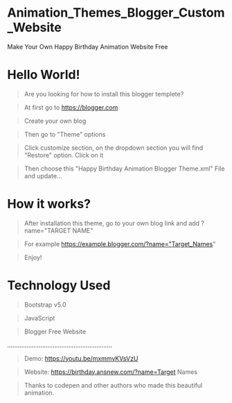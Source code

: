 # Animation_Themes_Blogger_Custom_Website
Make Your Own Happy Birthday Animation Website Free

# Hello World!
> Are you looking for how to install this blogger templete?

> At first go to https://blogger.com 

> Create your own blog

> Then go to "Theme" options

> Click customize section, on the dropdown section you will find "Restore" option. Click on it

> Then choose this "Happy Birthday Animation Blogger Theme.xml" File and update...

# How it works? 

> After installation this theme, go to your own blog link and add ?name="TARGET NAME"

> For example https://example.blogger.com/?name="Target_Names"

> Enjoy!


# Technology Used
> Bootstrap v5.0

> JavaScript

> Blogger Free Website

............................................................
> Demo: https://youtu.be/mxmmyKVsVzU

> Website: https://birthday.ansnew.com/?name=Target Names

> Thanks to codepen and other authors who made this beautiful animation. 
